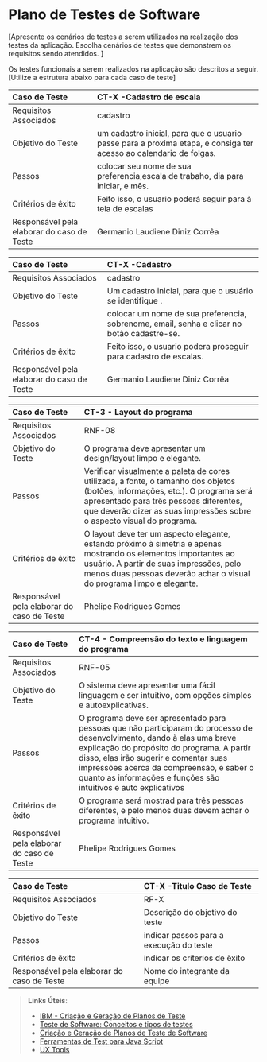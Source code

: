 # Plano de Testes de Software

[Apresente os cenários de testes a serem utilizados na realização dos testes da aplicação. Escolha cenários de testes que demonstrem os requisitos sendo atendidos. ]

Os testes funcionais a serem realizados na aplicação são descritos a seguir. [Utilize a estrutura abaixo para cada caso de teste]

|Caso de Teste    | CT-X -Cadastro de escala |
|:---|:---|
| Requisitos Associados | cadastro |
| Objetivo do Teste | um cadastro inicial, para que o usuario passe para a proxima etapa, e consiga ter acesso ao calendario de folgas. |
| Passos |colocar seu nome de sua preferencia,escala de trabaho, dia para iniciar, e mês. |
| Critérios de êxito | Feito isso, o usuario poderá seguir para à tela de escalas  |
| Responsável pela elaborar do caso de Teste | Germanio Laudiene Diniz Corrêa |

|Caso de Teste    | CT-X -Cadastro  |
|:---|:---|
| Requisitos Associados | cadastro |
| Objetivo do Teste | Um cadastro inicial, para que o usuário se identifique . |
| Passos |colocar um nome de sua preferencia, sobrenome, email, senha e clicar no botâo cadastre-se. |
| Critérios de êxito | Feito isso, o usuario podera proseguir para cadastro de escalas.  |
| Responsável pela elaborar do caso de Teste | Germanio Laudiene Diniz Corrêa |


 |Caso de Teste    | CT-3 - Layout do programa  |
|:---|:---|
| Requisitos Associados | RNF-08 |
| Objetivo do Teste |O programa deve apresentar um design/layout limpo e elegante. |
| Passos |Verificar visualmente a paleta de cores utilizada, a fonte, o tamanho dos objetos (botões, informações, etc.). O programa será apresentado para três pessoas diferentes, que deverão dizer as suas impressões sobre o aspecto visual do programa.|
| Critérios de êxito | O layout deve ter um aspecto elegante, estando próximo à simetria e apenas mostrando os elementos importantes ao usuário. A partir de suas impressões, pelo menos duas pessoas deverão achar o visual do programa limpo e elegante.|
| Responsável pela elaborar do caso de Teste | Phelipe Rodrigues Gomes |


 |Caso de Teste    | CT-4 - Compreensão do texto e linguagem do programa |
|:---|:---|
| Requisitos Associados | RNF-05 |
| Objetivo do Teste | O sistema deve apresentar uma fácil linguagem e ser intuitivo, com opções simples e autoexplicativas. |
| Passos | O programa deve ser apresentado para pessoas que não participaram do processo de desenvolvimento, dando à elas uma breve explicação do propósito do programa. A partir disso, elas irão sugerir e comentar suas impressões acerca da compreensão, e saber o quanto as informações e funções são intuitivos e auto explicativos |
| Critérios de êxito | O programa será mostrad para três pessoas diferentes, e pelo menos duas devem achar o programa intuitivo. |
| Responsável pela elaborar do caso de Teste | Phelipe Rodrigues Gomes |



 |Caso de Teste    | CT-X -Titulo Caso de Teste  |
|:---|:---|
| Requisitos Associados | RF-X |
| Objetivo do Teste |Descrição do objetivo do teste |
| Passos |indicar passos para a execução do teste |
| Critérios de êxito | indicar os criterios de êxito  |
| Responsável pela elaborar do caso de Teste |Nome do integrante da equipe |
> **Links Úteis**:
> - [IBM - Criação e Geração de Planos de Teste](https://www.ibm.com/developerworks/br/local/rational/criacao_geracao_planos_testes_software/index.html)
> -  [Teste de Software: Conceitos e tipos de testes](https://blog.onedaytesting.com.br/teste-de-software/)
> - [Criação e Geração de Planos de Teste de Software](https://www.ibm.com/developerworks/br/local/rational/criacao_geracao_planos_testes_software/index.html)
> - [Ferramentas de Test para Java Script](https://geekflare.com/javascript-unit-testing/)
> - [UX Tools](https://uxdesign.cc/ux-user-research-and-user-testing-tools-2d339d379dc7)
